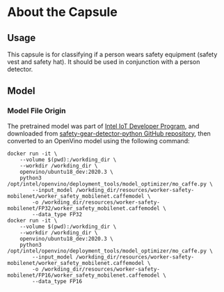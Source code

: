 # About the Capsule
## Usage
This capsule is for classifying if a person wears safety equipment 
(safety vest and safety hat). It should be used in conjunction with a person 
detector. 

## Model
###  Model File Origin
The pretrained model was part of [Intel IoT Developer Program](https://software.intel.com/content/www/us/en/develop/topics/iot/reference-implementations/safety-gear-detector.html),
and downloaded from [safety-gear-detector-python GitHub repository](https://github.com/intel-iot-devkit/safety-gear-detector-python),
then converted to an OpenVino model using the following command:

```shell
docker run -it \
    --volume $(pwd):/workding_dir \
    --workdir /workding_dir \
    openvino/ubuntu18_dev:2020.3 \
    python3 /opt/intel/openvino/deployment_tools/model_optimizer/mo_caffe.py \
        --input_model /workding_dir/resources/worker-safety-mobilenet/worker_safety_mobilenet.caffemodel \
        -o /workding_dir/resources/worker-safety-mobilenet/FP32/worker_safety_mobilenet.caffemodel \
        --data_type FP32
docker run -it \
    --volume $(pwd):/workding_dir \
    --workdir /workding_dir \
    openvino/ubuntu18_dev:2020.3 \
    python3 /opt/intel/openvino/deployment_tools/model_optimizer/mo_caffe.py \
        --input_model /workding_dir/resources/worker-safety-mobilenet/worker_safety_mobilenet.caffemodel \
        -o /workding_dir/resources/worker-safety-mobilenet/FP16/worker_safety_mobilenet.caffemodel \
        --data_type FP16
```

